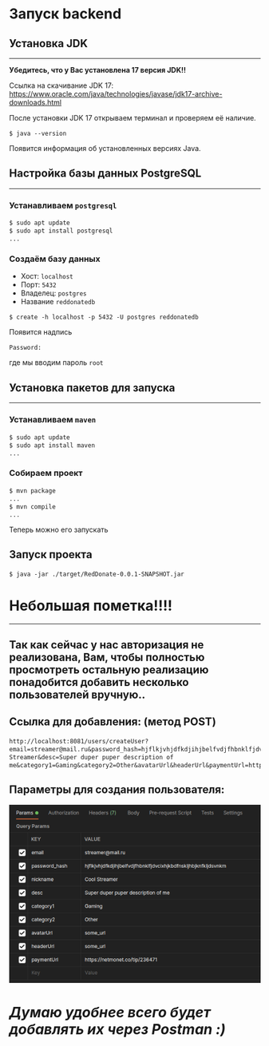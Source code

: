 # Запуск backend

## Установка JDK

---

**Убедитесь, что у Вас установлена 17 версия JDK!!**

Ссылка на скачивание JDK 17:
https://www.oracle.com/java/technologies/javase/jdk17-archive-downloads.html

После установки JDK 17 открываем терминал и проверяем её наличие.

```
$ java --version
```

Появится информация об установленных версиях Java.

## Настройка базы данных PostgreSQL

---

### Устанавливаем `postgresql`

```
$ sudo apt update
$ sudo apt install postgresql
...
```

### Создаём базу данных

- Хост: `localhost`
- Порт: `5432`
- Владелец: `postgres`
- Название `reddonatedb`

```
$ create -h localhost -p 5432 -U postgres reddonatedb
```

Появится надпись

```
Password:
```

где мы вводим пароль `root`

## Установка пакетов для запуска

---

### Устанавливаем `maven`

```
$ sudo apt update
$ sudo apt install maven
...
```

### Собираем проект

```
$ mvn package
...
$ mvn compile
...
```

Теперь можно его запускать

## Запуск проекта

```
$ java -jar ./target/RedDonate-0.0.1-SNAPSHOT.jar
```

# Небольшая пометка!!!!

---

## Так как сейчас у нас авторизация не реализована, Вам, чтобы полностью просмотреть остальную реализацию понадобится добавить несколько пользователей вручную..

## Ссылка для добавления: (метод POST)

```
http://localhost:8081/users/createUser?email=streamer@mail.ru&password_hash=hjflkjvhjdfkdjihjbelfvdjfhbnklfjdvcixhjkbdfnskljhbjknfkljdsvnkm&nickname=Cool Streamer&desc=Super duper puper description of me&category1=Gaming&category2=Other&avatarUrl&headerUrl&paymentUrl=https://netmonet.co/tip/236471
```

## Параметры для создания пользователя:

![img.png](img.png)

# _Думаю удобнее всего будет добавлять их через Postman :)_